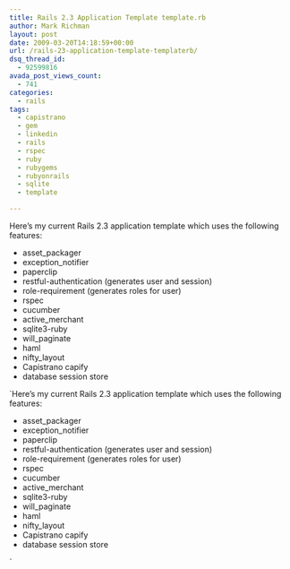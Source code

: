 ```yaml
---
title: Rails 2.3 Application Template template.rb
author: Mark Richman
layout: post
date: 2009-03-20T14:18:59+00:00
url: /rails-23-application-template-templaterb/
dsq_thread_id:
  - 92599816
avada_post_views_count:
  - 741
categories:
  - rails
tags:
  - capistrano
  - gem
  - linkedin
  - rails
  - rspec
  - ruby
  - rubygems
  - rubyonrails
  - sqlite
  - template

---
```

Here&#8217;s my current Rails 2.3 application template which uses the following features:

  * asset_packager
  * exception_notifier
  * paperclip
  * restful-authentication (generates user and session)
  * role-requirement (generates roles for user)
  * rspec
  * cucumber
  * active_merchant
  * sqlite3-ruby
  * will_paginate
  * haml
  * nifty_layout
  * Capistrano capify
  * database session store

`Here&#8217;s my current Rails 2.3 application template which uses the following features:

  * asset_packager
  * exception_notifier
  * paperclip
  * restful-authentication (generates user and session)
  * role-requirement (generates roles for user)
  * rspec
  * cucumber
  * active_merchant
  * sqlite3-ruby
  * will_paginate
  * haml
  * nifty_layout
  * Capistrano capify
  * database session store

`